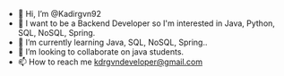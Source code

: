 - 👋 Hi, I’m @Kadirgvn92
- 👀 I want to be a Backend Developer so I'm interested in Java, Python, SQL, NoSQL, Spring.
- 🌱 I’m currently learning Java, SQL, NoSQL, Spring..
- 💞️ I’m looking to collaborate on java students.
- 📫 How to reach me kdrgvndeveloper@gmail.com

<!---
Kadirgvn92/Kadirgvn92 is a ✨ special ✨ repository because its `README.md` (this file) appears on your GitHub profile.
You can click the Preview link to take a look at your changes.
--->
